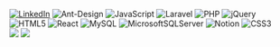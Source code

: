 [![LinkedIn](https://img.shields.io/badge/LinkedIn-%230077B5.svg?logo=linkedin&logoColor=white)](https://linkedin.com/in/clancecua@gmail.com) ![Ant-Design](https://img.shields.io/badge/-AntDesign-%230170FE?style=flat-square&logo=ant-design&logoColor=white) ![JavaScript](https://img.shields.io/badge/javascript-%23323330.svg?style=flat-square&logo=javascript&logoColor=%23F7DF1E) ![Laravel](https://img.shields.io/badge/laravel-%23FF2D20.svg?style=flat-square&logo=laravel&logoColor=white) ![PHP](https://img.shields.io/badge/php-%23777BB4.svg?style=flat-square&logo=php&logoColor=white) ![jQuery](https://img.shields.io/badge/jquery-%230769AD.svg?style=flat-square&logo=jquery&logoColor=white) ![HTML5](https://img.shields.io/badge/html5-%23E34F26.svg?style=flat-square&logo=html5&logoColor=white) ![React](https://img.shields.io/badge/react-%2320232a.svg?style=flat-square&logo=react&logoColor=%2361DAFB) ![MySQL](https://img.shields.io/badge/mysql-%2300000f.svg?style=flat-square&logo=mysql&logoColor=white) ![MicrosoftSQLServer](https://img.shields.io/badge/Microsoft%20SQL%20Server-CC2927?style=flat-square&logo=microsoft%20sql%20server&logoColor=white) ![Notion](https://img.shields.io/badge/Notion-%23000000.svg?style=flat-square&logo=notion&logoColor=white) ![CSS3](https://img.shields.io/badge/css3-%231572B6.svg?style=flat-square&logo=css3&logoColor=white)
<br/>
![](https://github-readme-streak-stats.herokuapp.com/?user=chxaos&theme=blue-green&hide_border=true) ![](https://github-readme-stats.vercel.app/api/top-langs/?username=chxaos&theme=blue-green&hide_border=true&include_all_commits=false&count_private=false&layout=compact)

<!-- Proudly created with GPRM ( https://gprm.itsvg.in ) -->
